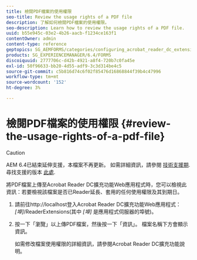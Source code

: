 ```yaml
---
title: 檢閱PDF檔案的使用權限
seo-title: Review the usage rights of a PDF file
description: 了解如何檢閱PDF檔案的使用權限。
seo-description: Learn how to review the usage rights of a PDF file.
uuid: b55e945c-03e2-4b26-aacb-f1234ce163f1
contentOwner: admin
content-type: reference
geptopics: SG_AEMFORMS/categories/configuring_acrobat_reader_dc_extensions
products: SG_EXPERIENCEMANAGER/6.4/FORMS
discoiquuid: 2777706c-d42b-4921-a8f4-720b7c0fa45e
exl-id: 50f96633-bb20-4d55-adf9-3c3d314be4c5
source-git-commit: c5b816d74c6f02f85476d16868844f39b4c47996
workflow-type: tm+mt
source-wordcount: '152'
ht-degree: 3%

---
```


# 檢閱PDF檔案的使用權限 {#review-the-usage-rights-of-a-pdf-file}

>[!CAUTION]
>
>AEM 6.4已結束延伸支援，本檔案不再更新。 如需詳細資訊，請參閱 [技術支援期](https://helpx.adobe.com//tw/support/programs/eol-matrix.html). 尋找支援的版本 [此處](https://experienceleague.adobe.com/docs/).

將PDF檔案上傳至Acrobat Reader DC擴充功能Web應用程式時，您可以檢視此資訊：若要檢視該檔案是否已Reader延長、套用的任何使用權限及其到期日。

1. 請前往http://localhost登入Acrobat Reader DC擴充功能Web應用程式：*[埠]*/ReaderExtensions(其中 *[埠]* 是應用程式伺服器的埠號)。
1. 按一下「瀏覽」以上傳PDF檔案，然後按一下「資訊」。 檔案名稱下方會顯示資訊。

   如需修改檔案使用權限的詳細資訊，請參閱Acrobat Reader DC擴充功能說明。

